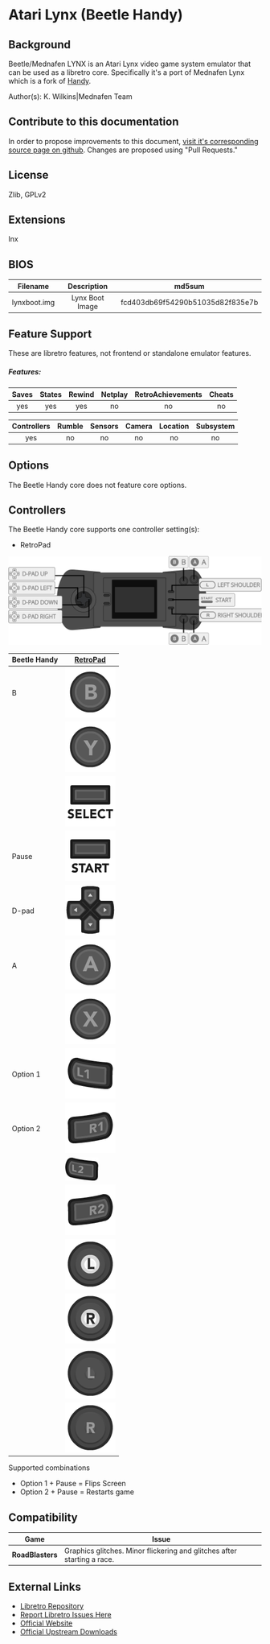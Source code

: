 # Atari Lynx (Beetle Handy)

## Background

Beetle/Mednafen LYNX is an Atari Lynx video game system emulator that can be used as a libretro core. Specifically it's a port of Mednafen Lynx which is a fork of [Handy](https://wiki.libretro.com/index.php?title=Handy).

Author(s): K. Wilkins|Mednafen Team

## Contribute to this documentation

In order to propose improvements to this document, [visit it's corresponding source page on github](https://github.com/libretro/docs/tree/master/docs/library/mednafen_lynx.md). Changes are proposed using "Pull Requests."

## License

Zlib, GPLv2

## Extensions

lnx

## BIOS

|   Filename    |    Description        |              md5sum              |
|:-------------:|:---------------------:|:--------------------------------:|
|lynxboot.img   |Lynx Boot Image        | fcd403db69f54290b51035d82f835e7b |


## Feature Support

These are libretro features, not frontend or standalone emulator features.

##### Features:

| Saves | States      | Rewind | Netplay | RetroAchievements | Cheats |
|:-----:|:-----------:|:------:|:-------:|:-----------------:|:------:|
| yes   |   yes       |  yes   |  no     |       no          |  no    |

| Controllers     | Rumble | Sensors | Camera | Location | Subsystem     |
|:---------------:|:------:|:-------:|:------:|:--------:|:-------------:|
|       yes        |  no   |   no    |  no    |   no     |      no       |

## Options

The Beetle Handy core does not feature core options.

## Controllers

The Beetle Handy core supports one controller setting(s):

* RetroPad

![mednafen_lynx_retropad](images/Controllers/mednafen_lynx_retropad.png)

| Beetle Handy | [RetroPad](RetroPad)                                           |
|--------------|----------------------------------------------------------------|
| B            | ![RetroPad_B](images/RetroPad/Retro_B_Round.png)               |
|              | ![RetroPad_Y](images/RetroPad/Retro_Y_Round.png)               |
|              | ![RetroPad_Select](images/RetroPad/Retro_Select.png)           |
| Pause        | ![RetroPad_Start](images/RetroPad/Retro_Start.png)             |
| D-pad        | ![RetroPad_Dpad](images/RetroPad/Retro_Dpad.png)               |    
| A            | ![RetroPad_A](images/RetroPad/Retro_A_Round.png)               |
|              | ![RetroPad_X](images/RetroPad/Retro_X_Round.png)               |
| Option 1     | ![RetroPad_L1](images/RetroPad/Retro_L1.png)                   |
| Option 2     | ![RetroPad_R1](images/RetroPad/Retro_R1.png)                   |
|              | ![RetroPad_L2](images/RetroPad/Retro_L2_Temp.png)              |
|              | ![RetroPad_R2](images/RetroPad/Retro_R2.png)                   |
|              | ![RetroPad_L3](images/RetroPad/Retro_L3.png)                   |
|              | ![RetroPad_R3](images/RetroPad/Retro_R3.png)                   |
|              | ![RetroPad_Left_Stick](images/RetroPad/Retro_Left_Stick.png)   |
|              | ![RetroPad_Right_Stick](images/RetroPad/Retro_Right_Stick.png) |

Supported combinations

* Option 1 + Pause = Flips Screen
* Option 2 + Pause = Restarts game

## Compatibility

| Game                                  | Issue                          |
|---------------------------------------|--------------------------------|
|**RoadBlasters**                       |Graphics glitches. Minor flickering and glitches after starting a race.|

## External Links
 
* [Libretro Repository](https://github.com/libretro/beetle-lynx-libretro)
* [Report Libretro Issues Here](https://github.com/libretro/libretro-meta/issues)
* [Official Website](http://mednafen.sourceforge.net/)
* [Official Upstream Downloads](https://mednafen.github.io/releases/)
